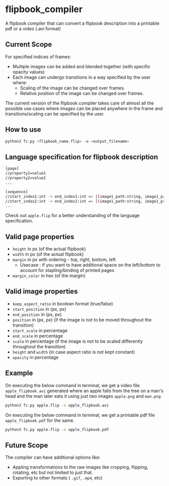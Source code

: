 # flipbook_compiler
A flipbook compiler that can convert a flipbook description into a printable pdf or a video (.avi format)

## Current Scope
For specified indices of frames:
- Multiple images can be added and blended together (with specific opacity values)
- Each image can undergo transitions in a way specified by the user where:
  - Scaling of the image can be changed over frames.
  - Relative position of the image can be changed over frames.

The current version of the flipbook compiler takes care of almost all the possible use cases where images can be placed anywhere in the frame and transitions/scaling can be specified by the user.

## How to use
```bash
python3 fc.py <flipbook_name.flip> -o <output_filename>
```

## Language specification for flipbook description
```bash
[page]
//property1=value1
//property2=value2
...

[sequence]
//start_index1:int -> end_index1:int => [(image1_path:string, image1_properties:dict), (image2_path:string, image2_properties:dict), (...), ... ]
//start_index2:int -> end_index2:int => [(image1_path:string, image1_properties:dict), (image2_path:string, image2_properties:dict), (...), ... ]
...
```
Check out `apple.flip` for a better understanding of the language specification.

## Valid page properties
- `height` in px (of the actual flipbook)
- `width` in px (of the actual flipbook)
- `margin` in px with ordering - top, right, bottom, left
  - Usecase : if you want to have additional space on the left/bottom to account for stapling/binding of printed pages
- `margin_color` in hex (of the margin)

## Valid image properties
- `keep_aspect_ratio` in boolean format (true/false)
- `start_position` in (px, px) 
- `end_position` in (px, px) 
- `position` in (px, px) (if the image is not to be moved throughout the transition)
- `start_scale` in percentage 
- `end_scale` in percentage 
- `scale` in percentage (if the image is not to be scaled differently throughout the transition)
- `height` and `width` (in case aspect ratio is not kept constant)
- `opacity` in percentage

## Example
On executing the below command in terminal, we get a video file `apple_flipbook.avi` generated where an apple falls from the tree on a man's head and the man later eats it using just two images `apple.png` and `man.png`
```bash
python3 fc.py apple.flip -o apple_flipbook.avi
```

On executing the below command in terminal, we get a printable pdf file `apple_flipbook.pdf` for the same.
```bash
python3 fc.py apple.flip -o apple_flipbook.pdf
```

## Future Scope
The compiler can have additional options like:
- Appling transformations to the raw images like cropping, flipping, rotating, etc but not limited to just that.
- Exporting to other formats ( `.gif`, `.mp4`, etc)
